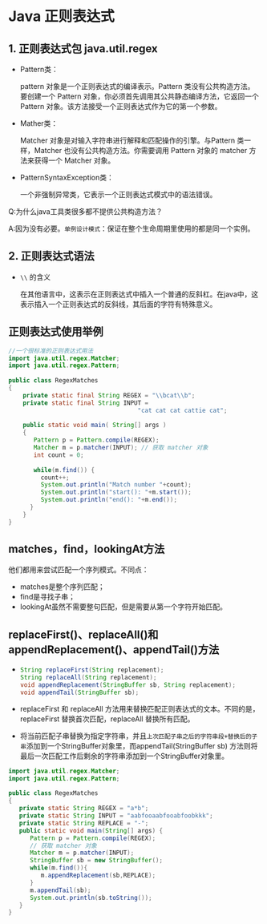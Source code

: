 # Java 正则表达式

## 1. 正则表达式包 java.util.regex

- Pattern类：

  pattern 对象是一个正则表达式的编译表示。Pattern 类没有公共构造方法。要创建一个 Pattern 对象，你必须首先调用其公共静态编译方法，它返回一个 Pattern 对象。该方法接受一个正则表达式作为它的第一个参数。

- Mather类：

  Matcher 对象是对输入字符串进行解释和匹配操作的引擎。与Pattern 类一样，Matcher 也没有公共构造方法。你需要调用 Pattern 对象的 matcher 方法来获得一个 Matcher 对象。

- PatternSyntaxException类：

  一个非强制异常类，它表示一个正则表达式模式中的语法错误。

Q:为什么java工具类很多都不提供公共构造方法？

A:因为没有必要。`单例设计模式`：保证在整个生命周期里使用的都是同一个实例。

## 2. 正则表达式语法

- `\\` 的含义

  在其他语言中，这表示在正则表达式中插入一个普通的反斜杠。在java中，这表示插入一个正则表达式的反斜线，其后面的字符有特殊意义。

## 正则表达式使用举例

```java
//一个很标准的正则表达式用法
import java.util.regex.Matcher;
import java.util.regex.Pattern;
 
public class RegexMatches
{
    private static final String REGEX = "\\bcat\\b";
    private static final String INPUT =
                                    "cat cat cat cattie cat";
 
    public static void main( String[] args )
    {
       Pattern p = Pattern.compile(REGEX);
       Matcher m = p.matcher(INPUT); // 获取 matcher 对象
       int count = 0;
 
       while(m.find()) {
         count++;
         System.out.println("Match number "+count);
         System.out.println("start(): "+m.start());
         System.out.println("end(): "+m.end());
      }
    }
}
```

## matches，find，lookingAt方法

他们都用来尝试匹配一个序列模式。不同点：

- matches是整个序列匹配；
- find是寻找子串；
- lookingAt虽然不需要整句匹配，但是需要从第一个字符开始匹配。

## replaceFirst()、replaceAll()和appendReplacement()、appendTail()方法

- ```java
  String replaceFirst(String replacement);
  String replaceAll(String replacement);
  void appendReplacement(StringBuffer sb, String replacement);
  void appendTail(StringBuffer sb);
  ```

- replaceFirst 和 replaceAll 方法用来替换匹配正则表达式的文本。不同的是，replaceFirst 替换首次匹配，replaceAll 替换所有匹配。

- 将当前匹配子串替换为指定字符串，并且`上次匹配子串之后的字符串段+替换后的子串`添加到一个StringBuffer对象里，而appendTail(StringBuffer sb) 方法则将最后一次匹配工作后剩余的字符串添加到一个StringBuffer对象里。

```java
import java.util.regex.Matcher;
import java.util.regex.Pattern;
 
public class RegexMatches
{
   private static String REGEX = "a*b";
   private static String INPUT = "aabfooaabfooabfoobkkk";
   private static String REPLACE = "-";
   public static void main(String[] args) {
      Pattern p = Pattern.compile(REGEX);
      // 获取 matcher 对象
      Matcher m = p.matcher(INPUT);
      StringBuffer sb = new StringBuffer();
      while(m.find()){
         m.appendReplacement(sb,REPLACE);
      }
      m.appendTail(sb);
      System.out.println(sb.toString());
   }
}
```

